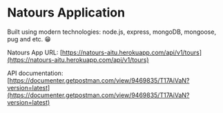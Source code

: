 # Natours Application

Built using modern technologies: node.js, express, mongoDB, mongoose, pug and etc. 😁

Natours App URL: [https://natours-aitu.herokuapp.com/api/v1/tours](https://natours-aitu.herokuapp.com/api/v1/tours)

API documentation: [https://documenter.getpostman.com/view/9469835/T17AiVaN?version=latest](https://documenter.getpostman.com/view/9469835/T17AiVaN?version=latest)
